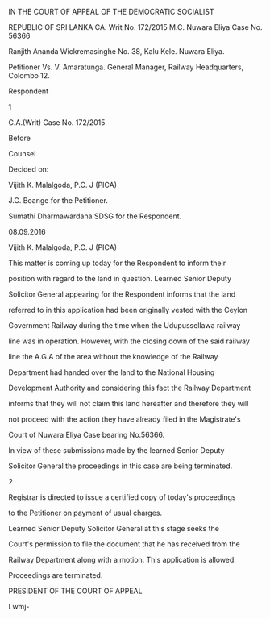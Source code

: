 IN THE COURT OF APPEAL OF THE DEMOCRATIC SOCIALIST

REPUBLIC OF SRI LANKA CA. Writ No. 172/2015 M.C. Nuwara Eliya Case No. 56366

Ranjith Ananda Wickremasinghe No. 38, Kalu Kele. Nuwara Eliya.

Petitioner Vs. V. Amaratunga. General Manager, Railway Headquarters, Colombo 12.

Respondent

1

C.A.(Writ) Case No. 172/2015

Before

Counsel

Decided on:

Vijith K. Malalgoda, P.C. J (PICA)

J.C. Boange for the Petitioner.

Sumathi Dharmawardana SDSG for the Respondent.

08.09.2016

Vijith K. Malalgoda, P.C. J (PICA)

This matter is coming up today for the Respondent to inform their

position with regard to the land in question. Learned Senior Deputy

Solicitor General appearing for the Respondent informs that the land

referred to in this application had been originally vested with the Ceylon

Government Railway during the time when the Udupussellawa railway

line was in operation. However, with the closing down of the said railway

line the A.G.A of the area without the knowledge of the Railway

Department had handed over the land to the National Housing

Development Authority and considering this fact the Railway Department

informs that they will not claim this land hereafter and therefore they will

not proceed with the action they have already filed in the Magistrate's

Court of Nuwara Eliya Case bearing No.56366.

In view of these submissions made by the learned Senior Deputy

Solicitor General the proceedings in this case are being terminated.

2

Registrar is directed to issue a certified copy of today's proceedings

to the Petitioner on payment of usual charges.

Learned Senior Deputy Solicitor General at this stage seeks the

Court's permission to file the document that he has received from the

Railway Department along with a motion. This application is allowed.

Proceedings are terminated.

PRESIDENT OF THE COURT OF APPEAL

Lwmj-